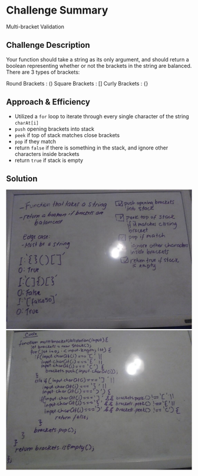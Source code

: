 # Challenge Summary
Multi-bracket Validation

## Challenge Description
Your function should take a string as its only argument, and should return a boolean representing whether or not the brackets in the string are balanced. There are 3 types of brackets:

Round Brackets : ()
Square Brackets : []
Curly Brackets : {}

## Approach & Efficiency
* Utilized a `for` loop to iterate through every single character of the string `charAt[i]`
* `push` opening brackets into stack
* `peek` if top of stack matches close brackets
* `pop` if they match
* return `false` if there is something in the stack, and ignore other characters inside brackets
* return `true` if stack is empty

## Solution
![#1](./images/cc13-1.jpg)
![#2](./images/cc13-2.jpg)
